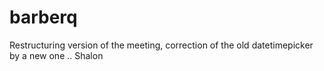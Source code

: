# barberq
Restructuring version of the meeting, correction of the old datetimepicker by a new one ..
Shalon 
